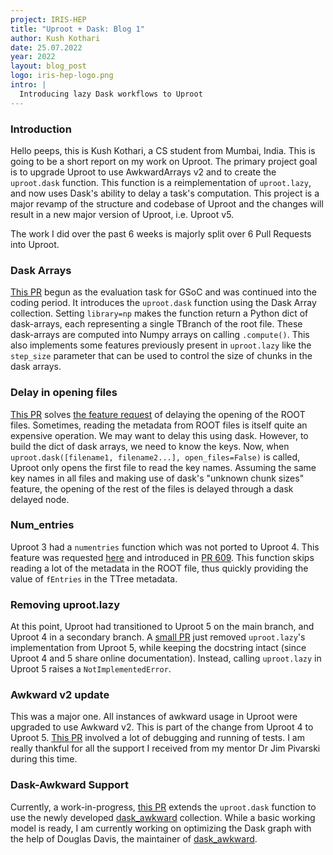 ```yaml
---
project: IRIS-HEP
title: "Uproot + Dask: Blog 1"
author: Kush Kothari
date: 25.07.2022
year: 2022
layout: blog_post
logo: iris-hep-logo.png
intro: |
  Introducing lazy Dask workflows to Uproot
---
```


### Introduction
Hello peeps, this is Kush Kothari, a CS student from Mumbai, India. This is going to be a short report on my work on Uproot. The primary project goal is to upgrade Uproot to use AwkwardArrays v2 and to create the `uproot.dask` function. This function is a reimplementation of `uproot.lazy`, and now uses Dask's ability to delay a task's computation. This project is a major revamp of the structure and codebase of Uproot and the changes will result in a new major version of Uproot, i.e. Uproot v5.

The work I did over the past 6 weeks is majorly split over 6 Pull Requests into Uproot.

### Dask Arrays
[This PR](https://github.com/scikit-hep/uproot5/pull/578) begun as the evaluation task for GSoC and was continued into the coding period. It introduces the `uproot.dask` function using the Dask Array collection. Setting `library=np` makes the function return a Python dict of dask-arrays, each representing a single TBranch of the root file. These dask-arrays are computed into Numpy arrays on calling `.compute()`. This also implements some features previously present in `uproot.lazy` like the `step_size` parameter that can be used to control the size of chunks in the dask arrays.

### Delay in opening files
[This PR](https://github.com/scikit-hep/uproot5/pull/603) solves [the feature request](https://github.com/scikit-hep/uproot5/issues/602) of delaying the opening of the ROOT files. Sometimes, reading the metadata from ROOT files is itself quite an expensive operation. We may want to delay this using dask. However, to build the dict of dask arrays, we need to know the keys. Now, when `uproot.dask([filename1, filename2...], open_files=False)` is called, Uproot only opens the first file to read the key names. Assuming the same key names in all files and making use of dask's "unknown chunk sizes" feature, the opening of the rest of the files is delayed through a dask delayed node.

### Num_entries
Uproot 3 had a `numentries` function which was not ported to Uproot 4. This feature was requested [here](https://github.com/scikit-hep/uproot5/issues/197) and introduced in [PR 609](https://github.com/scikit-hep/uproot5/pull/609). This function skips reading a lot of the metadata in the ROOT file, thus quickly providing the value of `fEntries` in the TTree metadata.

### Removing uproot.lazy
At this point, Uproot had transitioned to Uproot 5 on the main branch, and Uproot 4 in a secondary branch. A [small PR](https://github.com/scikit-hep/uproot5/pull/615) just removed `uproot.lazy`'s  implementation from Uproot 5, while keeping the docstring intact (since Uproot 4 and 5 share online documentation). Instead, calling `uproot.lazy` in Uproot 5 raises a `NotImplementedError`.

### Awkward v2 update
This was a major one. All instances of awkward usage in Uproot were upgraded to use Awkward v2. This is part of the change from Uproot 4 to Uproot 5. [This PR](https://github.com/scikit-hep/uproot5/pull/620) involved a lot of debugging and running of tests. I am really thankful for all the support I received from my mentor Dr Jim Pivarski during this time.

### Dask-Awkward Support
Currently, a work-in-progress, [this PR](https://github.com/scikit-hep/uproot5/pull/652) extends the `uproot.dask` function to use the newly developed [dask_awkward](https://github.com/ContinuumIO/dask-awkward) collection. While a basic working model is ready, I am currently working on optimizing the Dask graph with the help of Douglas Davis, the maintainer of [dask_awkward](https://github.com/ContinuumIO/dask-awkward).
